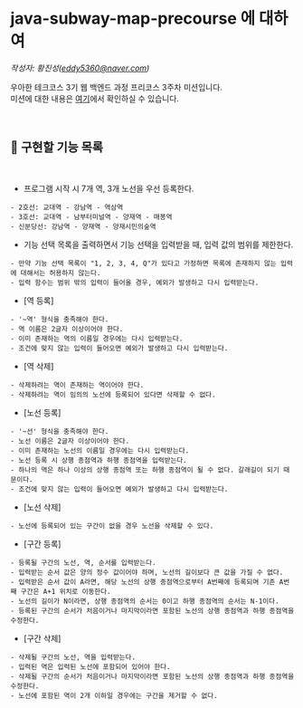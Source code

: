 
# java-subway-map-precourse 에 대하여

*작성자: 황진성(eddy5360@naver.com)*

우아한 테크코스 3기 웹 백엔드 과정 프리코스 3주차 미션입니다.   
미션에 대한 내용은 [여기](https://github.com/JinseongHwang/java-subway-map-precourse/blob/develop/README.md)에서 확인하실 수 있습니다.

<br>

## 📃 구현할 기능 목록

<br>

* 프로그램 시작 시 7개 역, 3개 노선을 우선 등록한다.
```
- 2호선: 교대역 - 강남역 - 역삼역
- 3호선: 교대역 - 남부터미널역 - 양재역 - 매봉역
- 신분당선: 강남역 - 양재역 - 양재시민의숲역
```

* 기능 선택 목록을 출력하면서 기능 선택을 입력받을 때, 입력 값의 범위를 제한한다.
```
- 만약 기능 선택 목록이 "1, 2, 3, 4, Q"가 있다고 가정하면 목록에 존재하지 않는 입력에 대해서는 허용하지 않는다.
- 입력 함수는 범위 밖의 입력이 들어올 경우, 예외가 발생하고 다시 입력받는다.
```

* [역 등록]
```
- '~역' 형식을 충족해야 한다.
- 역 이름은 2글자 이상이어야 한다.
- 이미 존재하는 역의 이름일 경우에는 다시 입력받는다.
- 조건에 맞지 않는 입력이 들어오면 예외가 발생하고 다시 입력받는다.
```

* [역 삭제]
```
- 삭제하려는 역이 존재하는 역이어야 한다.
- 삭제하려는 역이 임의의 노선에 등록되어 있다면 삭제할 수 없다.
```

* [노선 등록]
```
- '~선' 형식을 충족해야 한다.
- 노선 이름은 2글자 이상이어야 한다.
- 이미 존재하는 노선의 이름일 경우에는 다시 입력받는다.
- 노선 등록 시 상행 종점역과 하행 종점역을 입력받는다.
- 하나의 역은 하나 이상의 상행 종점역 또는 하행 종점역이 될 수 없다. 갈래길이 되기 때문이다.
- 조건에 맞지 않는 입력이 들어오면 예외가 발생하고 다시 입력받는다.
```

* [노선 삭제]
```
- 노선에 등록되어 있는 구간이 없을 경우 노선을 삭제할 수 있다.
```

* [구간 등록] 
```
- 등록될 구간의 노선, 역, 순서를 입력받는다.
- 입력받는 순서 값은 양의 정수 값이어야 하며, 노선의 길이보다 큰 값을 가질 수 없다.
- 입력받은 순서 값이 A라면, 해당 노선의 상행 종점역으로부터 A번째에 등록되며 기존 A번째 구간은 A+1 위치로 이동한다.
- 노선의 길이가 N이라면, 상행 종점역의 순서는 0이고 하행 종점역의 순서는 N-1이다.
- 등록된 구간의 순서가 처음이거나 마지막이라면 포함된 노선의 상행 종점역과 하행 종점역을 수정한다.
```

* [구간 삭제]
```
- 삭제될 구간의 노선, 역을 입력받는다.
- 입력된 역은 입력된 노선에 포함되어 있어야 한다.
- 삭제될 구간의 순서가 처음이거나 마지막이라면 포함된 노선의 상행 종점역과 하행 종점역을 수정한다.
- 노선에 포함된 역이 2개 이하일 경우에는 구간을 제거할 수 없다.
```
